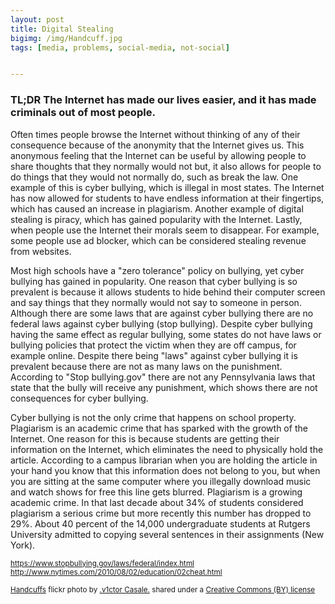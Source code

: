 ```yaml
---
layout: post
title: Digital Stealing
bigimg: /img/Handcuff.jpg
tags: [media, problems, social-media, not-social]


---
```

### TL;DR The Internet has made our lives easier, and it has made criminals out of most people.

Often times people browse the Internet without thinking of any of their consequence because of the anonymity that the Internet gives us. This anonymous feeling that the Internet can be useful by allowing people to share thoughts that they normally would not but, it also allows for people to do things that they would not normally do, such as break the law. One example of this is cyber bullying, which is illegal in most states. The Internet has now allowed for students to have endless information at their fingertips, which has caused an increase in plagiarism. Another example of digital stealing is piracy, which has gained popularity with the Internet. Lastly, when people use the Internet their morals seem to disappear. For example, some people use ad blocker, which can be considered stealing revenue from websites.

Most high schools have a "zero tolerance" policy on bullying, yet cyber bullying has gained in popularity. One reason that cyber bullying is so prevalent is because it allows students to hide behind their computer screen and say things that they normally would not say to someone in person. Although there are some laws that are against cyber bullying there are no federal laws against cyber bullying (stop bullying). Despite cyber bullying having the same effect as regular bullying, some states do not have laws or bullying policies that protect the victim when they are off campus, for example online. Despite there being "laws" against cyber bullying it is prevalent because there are not as many laws on the punishment. According to "Stop bullying.gov" there are not any Pennsylvania laws that state that the bully will receive any punishment, which shows there are not consequences for cyber bullying.

Cyber bullying is not the only crime that happens on school property. Plagiarism is an academic crime that has sparked with the growth of the Internet. One reason for this is because students are getting their information on the Internet, which eliminates the need to physically hold the article. According to a campus librarian when you are holding the article in your hand you know that this information does not belong to you, but when you are sitting at the same computer where you illegally download music and watch shows for free this line gets blurred. Plagiarism is a growing academic crime. In that last decade about 34% of students considered plagiarism a serious crime but more recently this number has dropped to 29%. About 40 percent of the 14,000 undergraduate students at Rutgers University admitted to copying several sentences in their assignments (New York).       


<small> https://www.stopbullying.gov/laws/federal/index.html </small>
<small> http://www.nytimes.com/2010/08/02/education/02cheat.html </small>


<small> <a title="Handcuffs" href="https://flickr.com/photos/v1ctor/7606416730">Handcuffs</a> flickr photo by <a href="https://flickr.com/people/v1ctor">.v1ctor Casale.</a> shared under a <a href="https://creativecommons.org/licenses/by/2.0/">Creative Commons (BY) license</a> </small>
